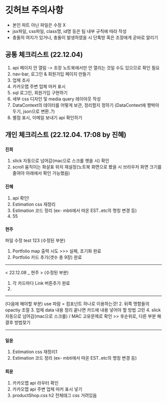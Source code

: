 # 깃허브 주의사항

- 본인 파트 아닌 파일은 수정 X
- jsx파일, css파일, class명, id명 등은 팀 내부 규칙에 따라 작성
- 충돌의 여지가 있거나, 충돌이 발생하였을 시 단톡방 혹은 조장에게 곧바로 알리기

## 공통 체크리스트 (22.12.04)

1. api 페이지 안 열림 -> 조장 노트북에서만 안 열리는 것일 수도 있으므로 확인 필요
2. nav-bar, 로그인 & 회원가입 페이지 만들기
3. 업체 조사
4. 카카오맵 주변 업체 마커 표시
5. sql 로그인, 회원가입 구현하기
6. 세부 css 디자인 및 media query 레이아웃 작성
7. DataContext의 데이터를 어떻게 보관, 정리할지 정하기 (DataContext에 짱박아두기, json으로 변환..?)
8. 별점 표시, 이메일 보내기 api 확인하기

## 개인 체크리스트 (22.12.04. 17:08 by 진혜)

### `진희`

1. slick 자동으로 넘어감(mac으로 스크롤 햇을 시) 확인
2. scroll 움직이는 화살표 위치 재설정(노트북 화면으로 봤을 시 브라우저 화면 크기를 줄여야 아래에서 확인 가능했음)

### `진혜`

1. api 확인!
2. Estimation css 재정리
3. Estimation 코드 정리 (ex- mbti에서 따온 EST..etc의 명칭 변경 등)
4. 55

### `현주`

파일 수정 test
123
(수정된 부분)

1. Portfolio map 출력 시도 >>> 실패, 초기화 완료
2. Portfolio 카드 추가(갯수 총 9장) 완료

---

< 22.12.08 \_ 현주 >
(수정된 부분)

1. 각 카드마다 Link 버튼추가 완료
2.

---

(다음에 해야할 부분)
use 파람 = 컴포넌트 하나로 이용하는것! 2. 뒤쪽 명함들의 opactiy 조절 3. 업체 data 내용 정리 끝나면 카드에 내용 넣어야 할 방법 고민 4. slick 자동으로 넘어감(mac으로 스크롤) / MAC 고유문제로 확인 >> 후순위로, 다른 부분 해결후 방법찾기

---

### `일윤`

1. Estimation css 재정리1
2. Estimation 코드 정리 (ex- mbti에서 따온 EST..etc의 명칭 변경 등)

### `회윤`

1. 카카오맵 api 라우터 확인
2. 카카오맵 api 주변 업체 마커 표시 넣기
3. productShop.css h2 전체태그 css 거려있음

<!--
# Getting Started with Create React App

This project was bootstrapped with [Create React App](https://github.com/facebook/create-react-app).

## Available Scripts

In the project directory, you can run:

### `npm start`

Runs the app in the development mode.\
Open [http://localhost:3000](http://localhost:3000) to view it in your browser.

The page will reload when you make changes.\
You may also see any lint errors in the console.

### `npm test`

Launches the test runner in the interactive watch mode.\
See the section about [running tests](https://facebook.github.io/create-react-app/docs/running-tests) for more information.

### `npm run build`

Builds the app for production to the `build` folder.\
It correctly bundles React in production mode and optimizes the build for the best performance.

The build is minified and the filenames include the hashes.\
Your app is ready to be deployed!

See the section about [deployment](https://facebook.github.io/create-react-app/docs/deployment) for more information.

### `npm run eject`

**Note: this is a one-way operation. Once you `eject`, you can't go back!**

If you aren't satisfied with the build tool and configuration choices, you can `eject` at any time. This command will remove the single build dependency from your project.

Instead, it will copy all the configuration files and the transitive dependencies (webpack, Babel, ESLint, etc) right into your project so you have full control over them. All of the commands except `eject` will still work, but they will point to the copied scripts so you can tweak them. At this point you're on your own.

You don't have to ever use `eject`. The curated feature set is suitable for small and middle deployments, and you shouldn't feel obligated to use this feature. However we understand that this tool wouldn't be useful if you couldn't customize it when you are ready for it.

## Learn More

You can learn more in the [Create React App documentation](https://facebook.github.io/create-react-app/docs/getting-started).

To learn React, check out the [React documentation](https://reactjs.org/).

### Code Splitting

This section has moved here: [https://facebook.github.io/create-react-app/docs/code-splitting](https://facebook.github.io/create-react-app/docs/code-splitting)

### Analyzing the Bundle Size

This section has moved here: [https://facebook.github.io/create-react-app/docs/analyzing-the-bundle-size](https://facebook.github.io/create-react-app/docs/analyzing-the-bundle-size)

### Making a Progressive Web App

This section has moved here: [https://facebook.github.io/create-react-app/docs/making-a-progressive-web-app](https://facebook.github.io/create-react-app/docs/making-a-progressive-web-app)

### Advanced Configuration

This section has moved here: [https://facebook.github.io/create-react-app/docs/advanced-configuration](https://facebook.github.io/create-react-app/docs/advanced-configuration)

### Deployment

This section has moved here: [https://facebook.github.io/create-react-app/docs/deployment](https://facebook.github.io/create-react-app/docs/deployment)

### `npm run build` fails to minify

This section has moved here: [https://facebook.github.io/create-react-app/docs/troubleshooting#npm-run-build-fails-to-minify](https://facebook.github.io/create-react-app/docs/troubleshooting#npm-run-build-fails-to-minify)
-->
